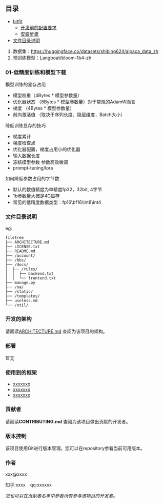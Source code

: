 
 
## 目录

- [bitfit](#bifit)
  - [开发前的配置要求](#开发前的配置要求)
  - [安装步骤](#安装步骤)
- [文件目录说明](#文件目录说明)

1. 数据集：https://huggingface.co/datasets/shibing624/alpaca_data_zh
2. 预训练模型：Langboat/bloom-1b4-zh

### 01-低精度训练和模型下载

模型训练的显存占用
- 模型权重（4Bytes * 模型参数量）
- 优化器状态 （8Bytes * 模型参数量）对于常规的AdamW而言
- 梯度 （4Bytes * 模型参数量）
- 前向激活值 （取决于序列长度、隐层维度，Batch大小）

降低训练显存的技巧
- 梯度累计
- 梯度检查点
- 优化器配置，梯度占用小的优化器    
- 输入数据长度
- 冻结模型参数
参数高效微调
- prompt-tuning/lora

如何降低参数占用的字节数
- 默认的数值精度为单精度fp32，32bit, 4字节
- 1b参数量大概是4G显存
- 常见的低精度数据类型：fp16\bf16\int8\int4




### 文件目录说明
eg:

```
filetree 
├── ARCHITECTURE.md
├── LICENSE.txt
├── README.md
├── /account/
├── /bbs/
├── /docs/
│  ├── /rules/
│  │  ├── backend.txt
│  │  └── frontend.txt
├── manage.py
├── /oa/
├── /static/
├── /templates/
├── useless.md
└── /util/

```





### 开发的架构 

请阅读[ARCHITECTURE.md](https://github.com/shaojintian/Best_README_template/blob/master/ARCHITECTURE.md) 查阅为该项目的架构。

### 部署

暂无

### 使用到的框架

- [xxxxxxx](https://getbootstrap.com)
- [xxxxxxx](https://jquery.com)
- [xxxxxxx](https://laravel.com)

### 贡献者

请阅读**CONTRIBUTING.md** 查阅为该项目做出贡献的开发者。


### 版本控制

该项目使用Git进行版本管理。您可以在repository参看当前可用版本。

### 作者

xxx@xxxx

知乎:xxxx  &ensp; qq:xxxxxx    

 *您也可以在贡献者名单中参看所有参与该项目的开发者。*


